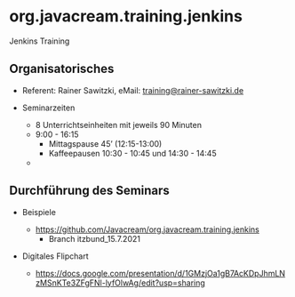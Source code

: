 # org.javacream.training.jenkins
Jenkins Training

## Organisatorisches

* Referent: Rainer Sawitzki, eMail: training@rainer-sawitzki.de

* Seminarzeiten
  * 8 Unterrichtseinheiten mit jeweils 90 Minuten
  * 9:00 - 16:15
    * Mittagspause 45’ (12:15-13:00)
    * Kaffeepausen 10:30 - 10:45 und 14:30 - 14:45
  * 
## Durchführung des Seminars

* Beispiele
  * https://github.com/Javacream/org.javacream.training.jenkins
    * Branch itzbund_15.7.2021

* Digitales Flipchart
  * https://docs.google.com/presentation/d/1GMzjOa1gB7AcKDpJhmLNzMSnKTe3ZFgFNl-lyfOlwAg/edit?usp=sharing

